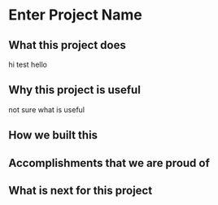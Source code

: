 Enter Project Name
==================
## What this project does
hi test hello

## Why this project is useful
not sure what is useful

## How we built this 

## Accomplishments that we are proud of 

## What is next for this project
